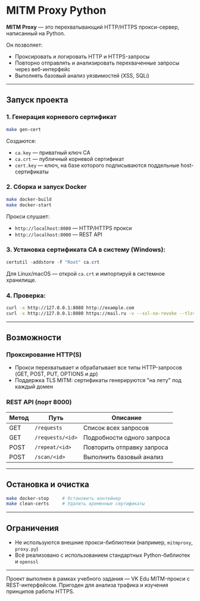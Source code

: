 # MITM Proxy Python

**MITM Proxy** — это перехватывающий HTTP/HTTPS прокси-сервер, написанный на Python.

Он позволяет:

- Проксировать и логировать HTTP и HTTPS-запросы
- Повторно отправлять и анализировать перехваченные запросы через веб-интерфейс
- Выполнять базовый анализ уязвимостей (XSS, SQLi)

---

## Запуск проекта

### 1. Генерация корневого сертификат

```bash
make gen-cert
```

Создаются:

- `ca.key` — приватный ключ CA
- `ca.crt` — публичный корневой сертификат
- `cert.key` — ключ, на базе которого подписываются поддельные host-сертификаты

### 2. Сборка и запуск Docker

```bash
make docker-build
make docker-start
```

Прокси слушает:

- `http://localhost:8080` — HTTP/HTTPS прокси
- `http://localhost:8000` — REST API

### 3. Установка сертификата CA в систему (Windows):

```powershell
certutil -addstore -f "Root" ca.crt
```

Для Linux/macOS — открой `ca.crt` и импортируй в системное хранилище.

### 4. Проверка:

```bash
curl -x http://127.0.0.1:8080 http://example.com
curl -x http://127.0.0.1:8080 https://mail.ru -v --ssl-no-revoke --tlsv1.2
```

---

## Возможности

### Проксирование HTTP(S)

- Прокси перехватывает и обрабатывает все типы HTTP-запросов (GET, POST, PUT, OPTIONS и др)
- Поддержка TLS MITM: сертификаты генерируются "на лету" под каждый домен

### REST API (порт 8000)

| Метод | Путь             | Описание                   |
| ----- | ---------------- | -------------------------- |
| GET   | `/requests`      | Список всех запросов       |
| GET   | `/requests/<id>` | Подробности одного запроса |
| POST  | `/repeat/<id>`   | Повторить отправку запроса |
| POST  | `/scan/<id>`     | Выполнить базовый анализ   |

---

## Остановка и очистка

```bash
make docker-stop     # Остановить контейнер
make clean-certs     # Удалить временные сертификаты
```

---

## Ограничения

- Не используются внешние прокси-библиотеки (например, `mitmproxy`, `proxy.py`)
- Всё реализовано с использованием стандартных Python-библиотек и `openssl`

---

Проект выполнен в рамках учебного задания — VK Edu
MITM-прокси с REST-интерфейсом. Пригоден для анализа трафика и изучения принципов работы HTTPS.
